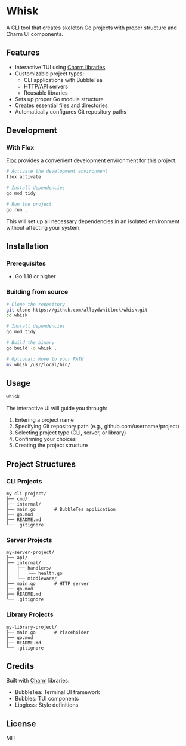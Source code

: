 # Whisk

A CLI tool that creates skeleton Go projects with proper structure and Charm UI components.

## Features

- Interactive TUI using [Charm libraries](https://github.com/charmbracelet)
- Customizable project types:
  - CLI applications with BubbleTea
  - HTTP/API servers
  - Reusable libraries
- Sets up proper Go module structure
- Creates essential files and directories
- Automatically configures Git repository paths

## Development

### With Flox

[Flox](https://flox.dev) provides a convenient development environment for this project.

```bash
# Activate the development environment
flox activate

# Install dependencies
go mod tidy

# Run the project
go run .
```

This will set up all necessary dependencies in an isolated environment without affecting your system.

## Installation

### Prerequisites

- Go 1.18 or higher

### Building from source

```bash
# Clone the repository
git clone https://github.com/alloydwhitlock/whisk.git
cd whisk

# Install dependencies
go mod tidy

# Build the binary
go build -o whisk .

# Optional: Move to your PATH
mv whisk /usr/local/bin/
```

## Usage

```bash
whisk
```

The interactive UI will guide you through:

1. Entering a project name
2. Specifying Git repository path (e.g., github.com/username/project)
3. Selecting project type (CLI, server, or library)
4. Confirming your choices
5. Creating the project structure

## Project Structures

### CLI Projects

```
my-cli-project/
├── cmd/
├── internal/
├── main.go       # BubbleTea application
├── go.mod
├── README.md
└── .gitignore
```

### Server Projects

```
my-server-project/
├── api/
├── internal/
│   ├── handlers/
│   │   └── health.go
│   └── middleware/
├── main.go       # HTTP server
├── go.mod
├── README.md
└── .gitignore
```

### Library Projects

```
my-library-project/
├── main.go       # Placeholder
├── go.mod
├── README.md
└── .gitignore
```

## Credits

Built with [Charm](https://charm.sh) libraries:
- BubbleTea: Terminal UI framework
- Bubbles: TUI components
- Lipgloss: Style definitions

## License

MIT
